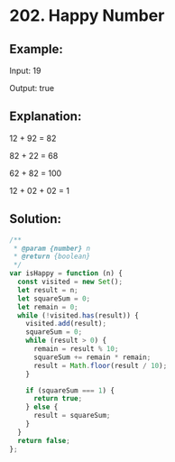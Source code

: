 # 202. Happy Number

## Example:

Input: 19

Output: true

## Explanation:

12 + 92 = 82

82 + 22 = 68

62 + 82 = 100

12 + 02 + 02 = 1

## Solution:

```javascript
/**
 * @param {number} n
 * @return {boolean}
 */
var isHappy = function (n) {
  const visited = new Set();
  let result = n;
  let squareSum = 0;
  let remain = 0;
  while (!visited.has(result)) {
    visited.add(result);
    squareSum = 0;
    while (result > 0) {
      remain = result % 10;
      squareSum += remain * remain;
      result = Math.floor(result / 10);
    }

    if (squareSum === 1) {
      return true;
    } else {
      result = squareSum;
    }
  }
  return false;
};
```
